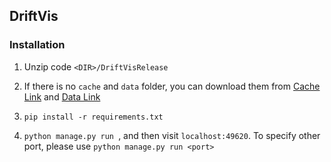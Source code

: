 ## DriftVis

### Installation

1. Unzip code `<DIR>/DriftVisRelease`

2. If there is no `cache` and `data` folder, you can download them from [Cache Link](https://cloud.tsinghua.edu.cn/f/3fbba2cbec1348b0b090/)  and [Data Link](https://cloud.tsinghua.edu.cn/f/7d77cb76d9454332a9d6/)
3. `pip install -r requirements.txt`
4. `python manage.py run `, and then visit `localhost:49620`. To specify other port, please use `python manage.py run <port>`

